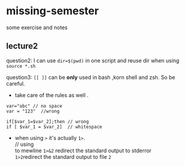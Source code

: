 # missing-semester
some exercise and notes

## lecture2
question2: I can use `dir=$(pwd)` in one script and reuse dir when using `source *.sh` 

question3: `[[ ]]` can be **only** used in bash ,korn shell and zsh. So be careful.
* take care of the rules as well . 
```
var="abc" // no space	
var = "123"  //wrong

if[$var_1=$var_2];then // wrong
if [ $var_1 = $var_2]  // whitespace

```
* when using `>` it's actually `1>`. <br>  // using <br> to mewline
 `1>&2` redirect the standard output to stderror <br> 
 `1>2`redirect the standard output to file `2` <br>
 

